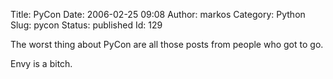 Title: PyCon
Date: 2006-02-25 09:08
Author: markos
Category: Python
Slug: pycon
Status: published
Id: 129

<html>
 <body>
  <div>
   <p>
    The worst thing about PyCon are all those posts from people who got to go.
   </p>
   <p>
    Envy is a bitch.
   </p>
  </div>
 </body>
</html>